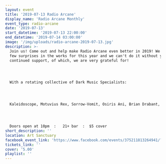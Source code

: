```yaml
---
layout: event
title: '2019-07-13 Radio Arcane'
display_name: 'Radio Arcane Monthly'
event_type: radio-arcane
date: '2019-07-13'
start_datetime: '2019-07-13 22:00:00'
end_datetime: '2019-07-14 03:00:00'
image: '/img/uploads/radio-arcane-2019-07-13.jpg'
description: >-
  Join us! Come out and help make Radio Arcane even better in 2019! We've got a
  few surprises in the works for this year and we can't do it without your
  continued support, of which, we are very grateful for!




  With a rotating collective of Dark Music Specialists:




  Kaleidoscope, Motuvius Rex, Sorrow-Vomit, Osiris Ani, Brian Drabant, AndrOspore, Thulsa Goon, Talamasca




  Doors open at 10pm  :   21+ bar  :  $5 cover
short_description: ''
location: Art Sanctuary
facebook_event_link: 'https://www.facebook.com/events/375211813264941/?event_time_id=375211819931607'
tickets_link: ''
cover: '5.00'
playlist: ''
---
```

